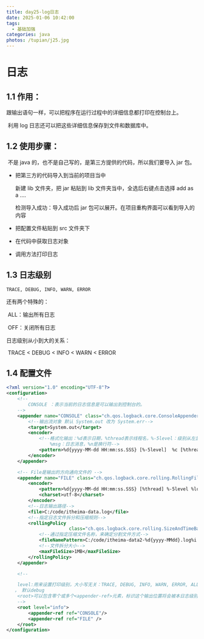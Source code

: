 ```yaml
---
title: day25-log日志
date: 2025-01-06 10:42:00
tags:
  - 基础加强
categories: java
photos: /tupian/j25.jpg
---
```


# 日志

## 1.1 作用：

​ 跟输出语句一样，可以把程序在运行过程中的详细信息都打印在控制台上。

​ 利用 log 日志还可以把这些详细信息保存到文件和数据库中。

## 1.2 使用步骤：

​ 不是 java 的，也不是自己写的，是第三方提供的代码，所以我们要导入 jar 包。

- 把第三方的代码导入到当前的项目当中

  新建 lib 文件夹，把 jar 粘贴到 lib 文件夹当中，全选后右键点击选择 add as a ....

  检测导入成功：导入成功后 jar 包可以展开。在项目重构界面可以看到导入的内容

- 把配置文件粘贴到 src 文件夹下

- 在代码中获取日志对象

- 调用方法打印日志

## 1.3 日志级别

```
TRACE, DEBUG, INFO, WARN, ERROR
```

还有两个特殊的：

​ ALL：输出所有日志

​ OFF：关闭所有日志

日志级别从小到大的关系：

​ TRACE < DEBUG < INFO < WARN < ERROR

## 1.4 配置文件

```xml
<?xml version="1.0" encoding="UTF-8"?>
<configuration>
    <!--
        CONSOLE ：表示当前的日志信息是可以输出到控制台的。
    -->
    <appender name="CONSOLE" class="ch.qos.logback.core.ConsoleAppender">
        <!--输出流对象 默认 System.out 改为 System.err-->
        <target>System.out</target>
        <encoder>
            <!--格式化输出：%d表示日期，%thread表示线程名，%-5level：级别从左显示5个字符宽度
                %msg：日志消息，%n是换行符-->
            <pattern>%d{yyyy-MM-dd HH:mm:ss.SSS} [%-5level]  %c [%thread] : %msg%n</pattern>
        </encoder>
    </appender>

    <!-- File是输出的方向通向文件的 -->
    <appender name="FILE" class="ch.qos.logback.core.rolling.RollingFileAppender">
        <encoder>
            <pattern>%d{yyyy-MM-dd HH:mm:ss.SSS} [%thread] %-5level %logger{36} - %msg%n</pattern>
            <charset>utf-8</charset>
        </encoder>
        <!--日志输出路径-->
        <file>C:/code/itheima-data.log</file>
        <!--指定日志文件拆分和压缩规则-->
        <rollingPolicy
                       class="ch.qos.logback.core.rolling.SizeAndTimeBasedRollingPolicy">
            <!--通过指定压缩文件名称，来确定分割文件方式-->
            <fileNamePattern>C:/code/itheima-data2-%d{yyyy-MMdd}.log%i.gz</fileNamePattern>
            <!--文件拆分大小-->
            <maxFileSize>1MB</maxFileSize>
        </rollingPolicy>
    </appender>

    <!--

    level:用来设置打印级别，大小写无关：TRACE, DEBUG, INFO, WARN, ERROR, ALL 和 OFF
   ， 默认debug
    <root>可以包含零个或多个<appender-ref>元素，标识这个输出位置将会被本日志级别控制。
    -->
    <root level="info">
        <appender-ref ref="CONSOLE"/>
        <appender-ref ref="FILE" />
    </root>
</configuration>
```
